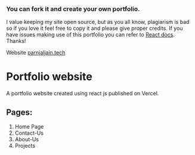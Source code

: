 ### You can fork it and create your own portfolio.

I value keeping my site open source, but as you all know, plagiarism is bad so if you love it feel free to copy it and please give proper credits. If you have issues making use of this portfolio you can refer to [React docs](https://reactjs.org/docs/getting-started.html). Thanks!

Website [parnjaljain.tech](https://www.pranjaljain.tech)

# Portfolio website

A portfolio website created using react js published on Vercel.

## Pages:

1. Home Page
2. Contact-Us
3. About-Us
4. Projects
